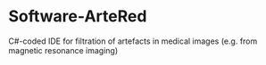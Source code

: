 # Software-ArteRed
C#-coded IDE for filtration of artefacts in medical images (e.g. from magnetic resonance imaging)
